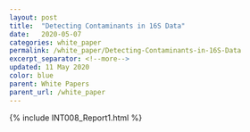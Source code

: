 ```yaml
---
layout: post
title:  "Detecting Contaminants in 16S Data"
date:   2020-05-07
categories: white_paper
permalink: /white_paper/Detecting-Contaminants-in-16S-Data
excerpt_separator: <!--more-->
updated: 11 May 2020
color: blue
parent: White Papers
parent_url: /white_paper
---
```


{% include INT008_Report1.html %}
